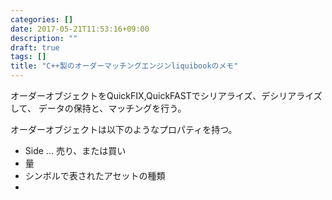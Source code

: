 ```yaml
---
categories: []
date: 2017-05-21T11:53:16+09:00
description: ""
draft: true
tags: []
title: "C++製のオーダーマッチングエンジンliquibookのメモ"
---
```




オーダーオブジェクトをQuickFIX,QuickFASTでシリアライズ、デシリアライズして、
データの保持と、マッチングを行う。

オーダーオブジェクトは以下のようなプロパティを持つ。

* Side ... 売り、または買い
* 量
* シンボルで表されたアセットの種類
* 
